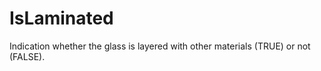 IsLaminated
===========

Indication whether the glass is layered with other materials (TRUE) or not (FALSE).
